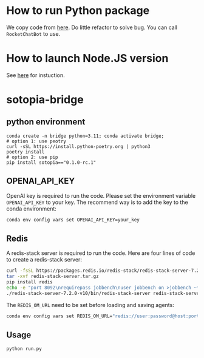 # How to run Python package
We copy code from [here](https://github.com/jadolg/RocketChatBot).
Do little refactor to solve bug.
You can call `RocketChatBot` to use.

# How to launch Node.JS version
See [here](https://developer.rocket.chat/docs/develop-a-rocketchat-sdk-bot) for instuction.

# sotopia-bridge
## python environment
```
conda create -n bridge python=3.11; conda activate bridge;  
# option 1: use peotry
curl -sSL https://install.python-poetry.org | python3
poetry install
# option 2: use pip
pip install sotopia=="0.1.0-rc.1"
```

## OPENAI_API_KEY

OpenAI key is required to run the code. Please set the environment variable `OPENAI_API_KEY` to your key. The recommend way is to add the key to the conda environment:
```bash
conda env config vars set OPENAI_API_KEY=your_key
```

## Redis

A redis-stack server is required to run the code.
Here are four lines of code to create a redis-stack server:
```bash
curl -fsSL https://packages.redis.io/redis-stack/redis-stack-server-7.2.0-v10.focal.x86_64.tar.gz -o redis-stack-server.tar.gz
tar -xvf redis-stack-server.tar.gz
pip install redis
echo -e "port 8092\nrequirepass jobbench\nuser jobbench on >jobbench ~* +@all" > redis-stack-server.conf
./redis-stack-server-7.2.0-v10/bin/redis-stack-server redis-stack-server.conf --daemonize yes
```

The `REDIS_OM_URL` need to be set before loading and saving agents:
```bash
conda env config vars set REDIS_OM_URL="redis://user:password@host:port"
```

## Usage

```bash
python run.py
```
